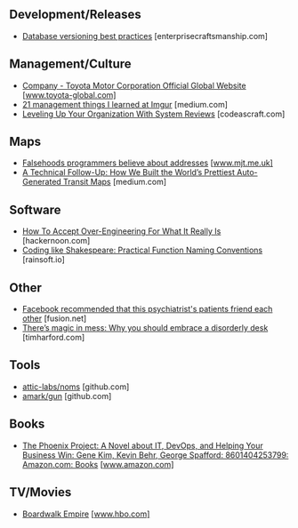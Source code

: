 ## Development/Releases
* [Database versioning best practices](http://enterprisecraftsmanship.com/2015/08/10/database-versioning-best-practices/) [enterprisecraftsmanship.com]


## Management/Culture
* [Company - Toyota Motor Corporation Official Global Website](http://www.toyota-global.com/company/toyota_traditions/quality/mar_apr_2006.html) [www.toyota-global.com]
* [21 management things I learned at Imgur](https://medium.com/@gerstenzang/21-management-things-i-learned-at-imgur-7abb72bdf8bf) [medium.com]
* [Leveling Up Your Organization With System Reviews](https://codeascraft.com/2015/12/21/leveling-up-with-system-reviews/) [codeascraft.com]


## Maps
* [Falsehoods programmers believe about addresses](https://www.mjt.me.uk/posts/falsehoods-programmers-believe-about-addresses/) [www.mjt.me.uk]
* [A Technical Follow-Up: How We Built the World’s Prettiest Auto-Generated Transit Maps](https://medium.com/transit-app/how-we-built-the-worlds-prettiest-auto-generated-transit-maps-12d0c6fa502f#.2u9sy8398) [medium.com]


## Software
* [How To Accept Over-Engineering For What It Really Is](https://hackernoon.com/how-to-accept-over-engineering-for-what-it-really-is-6fca9a919263) [hackernoon.com]
* [Coding like Shakespeare: Practical Function Naming Conventions](https://rainsoft.io/coding-like-shakespeare-practical-function-naming-conventions/) [rainsoft.io]


## Other
* [Facebook recommended that this psychiatrist's patients friend each other](http://fusion.net/story/339018/facebook-psychiatrist-privacy-problems/) [fusion.net]
* [There’s magic in mess: Why you should embrace a disorderly desk](http://timharford.com/2016/10/theres-magic-in-mess-why-you-should-embrace-a-disorderly-desk/) [timharford.com]


## Tools
* [attic-labs/noms](https://github.com/attic-labs/noms) [github.com]
* [amark/gun](https://github.com/amark/gun) [github.com]


## Books
* [The Phoenix Project: A Novel about IT, DevOps, and Helping Your Business Win: Gene Kim, Kevin Behr, George Spafford: 8601404253799: Amazon.com: Books](https://www.amazon.com/Phoenix-Project-DevOps-Helping-Business/dp/0988262592) [www.amazon.com]


## TV/Movies
* [Boardwalk Empire](http://www.hbo.com/boardwalk-empire) [www.hbo.com]